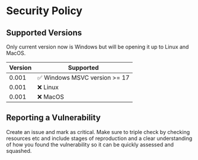 # Security Policy

## Supported Versions

Only current version now is Windows but will be opening it up to Linux and MacOS.

| Version | Supported          |
| ------- | ------------------ |
| 0.001   | :white_check_mark: Windows MSVC version >= 17 |
| 0.001   | :x: Linux          |
| 0.001   | :x: MacOS          |

## Reporting a Vulnerability

Create an issue and mark as critical. Make sure to triple check by checking resources etc and include stages of reproduction and a clear understanding of how you found the vulnerability so it can be quickly assessed and squashed.

